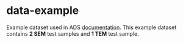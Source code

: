 # data-example
Example dataset used in ADS [documentation](https://axondeepseg.readthedocs.io/en/latest/documentation.html#example-dataset). This example dataset contains **2 SEM** test samples and **1 TEM** test sample.
